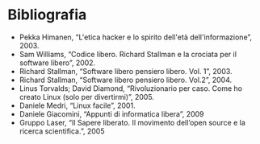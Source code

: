 # Bibliografia

* Pekka Himanen, “L'etica hacker e lo spirito dell'età dell'informazione”, 2003.
* Sam Williams, “Codice libero. Richard Stallman e la crociata per il software libero”, 2002.
* Richard Stallman, “Software libero pensiero libero. Vol. 1”, 2003.
* Richard Stallman, “Software libero pensiero libero. Vol.2”, 2004.
* Linus Torvalds; David Diamond, “Rivoluzionario per caso. Come ho creato Linux \(solo per divertirmi\)”, 2005.
* Daniele Medri, “Linux facile”, 2001.
* Daniele Giacomini, “Appunti di informatica libera”, 2009
* Gruppo Laser, “Il Sapere liberato. Il movimento dell’open source e la ricerca scientifica.”, 2005




